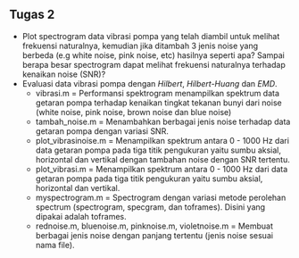 ## Tugas 2
- Plot spectrogram data vibrasi pompa yang telah diambil untuk melihat frekuensi naturalnya, kemudian jika ditambah 3 jenis noise yang berbeda (e.g white noise, pink noise, etc) hasilnya seperti apa? Sampai berapa besar spectrogram dapat melihat frekuensi naturalnya terhadap kenaikan noise (SNR)?
- Evaluasi data vibrasi pompa dengan *Hilbert*, *Hilbert-Huang* dan *EMD*.
    + vibrasi.m = Performansi spektrogram menampilkan spektrum data getaran pompa terhadap kenaikan tingkat tekanan bunyi dari noise (white noise, pink noise, brown noise dan blue noise)
    + tambah_noise.m = Menambahkan berbagai jenis noise terhadap data getaran pompa dengan variasi SNR.
    + plot_vibrasinoise.m = Menampilkan spektrum antara 0 - 1000 Hz dari data getaran pompa pada tiga titik pengukuran yaitu sumbu aksial, horizontal dan vertikal dengan tambahan noise dengan SNR tertentu.
    + plot_vibrasi.m = Menampilkan spektrum antara 0 - 1000 Hz dari data getaran pompa pada tiga titik pengukuran yaitu sumbu aksial, horizontal dan vertikal.
    + myspectrogram.m = Spectrogram dengan variasi metode perolehan spectrum (spectrogram, specgram, dan toframes). Disini yang dipakai adalah toframes.
    + rednoise.m, bluenoise.m, pinknoise.m, violetnoise.m = Membuat berbagai jenis noise dengan panjang tertentu (jenis noise sesuai nama file).
